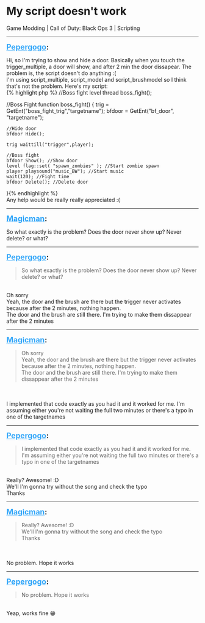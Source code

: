# My script doesn't work
Game Modding | Call of Duty: Black Ops 3 | Scripting

---
<strong style="font-size: 1.4em;"><span style="text-decoration: underline;text-decoration-color: #34a7f9;"><span style="color:#34a7f9;">Pepergogo</span></span>:</strong>

<p>Hi, so I&#39;m trying to show and hide a door. Basically when you touch the trigger_multiple, a door will show, and after 2 min the door dissapear. The problem is, the script doesn&#39;t do anything :(<br />I&#39;m using script_multiple, script_model and script_brushmodel so I think that&#39;s not the problem. Here&#39;s my script:<br />{% highlight php %}
//Boss fight
level thread boss_fight();



//Boss Fight
function boss_fight()
{
    trig = GetEnt("boss_fight_trig","targetname");
    bfdoor = GetEnt("bf_door", "targetname");

    //Hide door
    bfdoor Hide();

    trig waittill("trigger",player);

    //Boss fight
    bfdoor Show(); //Show door
    level flag::set( "spawn_zombies" ); //Start zombie spawn
    player playsound("music_BW"); //Start music
    wait(120); //Fight time
    bfdoor Delete(); //Delete door
}{% endhighlight %}
<br />Any help would be really really appreciated :(</p>

---
<strong style="font-size: 1.4em;"><span style="text-decoration: underline;text-decoration-color: #34a7f9;"><span style="color:#34a7f9;">Magicman</span></span>:</strong>

<p>So what exactly is the problem? Does the door never show up? Never delete? or what?</p>

---
<strong style="font-size: 1.4em;"><span style="text-decoration: underline;text-decoration-color: #34a7f9;"><span style="color:#34a7f9;">Pepergogo</span></span>:</strong>

<p><blockquote>So what exactly is the problem? Does the door never show up? Never delete? or what?<br /></blockquote><br />Oh sorry<br />Yeah, the door and the brush are there but the trigger never activates because after the 2 minutes, nothing happen.<br />The door and the brush are still there. I&#39;m trying to make them dissappear after the 2 minutes</p>

---
<strong style="font-size: 1.4em;"><span style="text-decoration: underline;text-decoration-color: #34a7f9;"><span style="color:#34a7f9;">Magicman</span></span>:</strong>

<p><blockquote>Oh sorry<br />Yeah, the door and the brush are there but the trigger never activates because after the 2 minutes, nothing happen.<br />The door and the brush are still there. I&#39;m trying to make them dissappear after the 2 minutes<br /></blockquote><br /><br />I implemented that code exactly as you had it and it worked for me. I&#39;m assuming either you&#39;re not waiting the full two minutes or there&#39;s a typo in one of the targetnames</p>

---
<strong style="font-size: 1.4em;"><span style="text-decoration: underline;text-decoration-color: #34a7f9;"><span style="color:#34a7f9;">Pepergogo</span></span>:</strong>

<p><blockquote>I implemented that code exactly as you had it and it worked for me. I&#39;m assuming either you&#39;re not waiting the full two minutes or there&#39;s a typo in one of the targetnames<br /></blockquote><br />Really? Awesome! :D<br />We&#39;ll I&#39;m gonna try without the song and check the typo<br />Thanks</p>

---
<strong style="font-size: 1.4em;"><span style="text-decoration: underline;text-decoration-color: #34a7f9;"><span style="color:#34a7f9;">Magicman</span></span>:</strong>

<p><blockquote>Really? Awesome! :D<br />We&#39;ll I&#39;m gonna try without the song and check the typo<br />Thanks<br /></blockquote><br /><br />No problem. Hope it works</p>

---
<strong style="font-size: 1.4em;"><span style="text-decoration: underline;text-decoration-color: #34a7f9;"><span style="color:#34a7f9;">Pepergogo</span></span>:</strong>

<p><blockquote>No problem. Hope it works<br /></blockquote><br />Yeap, works fine &#128513;</p>
